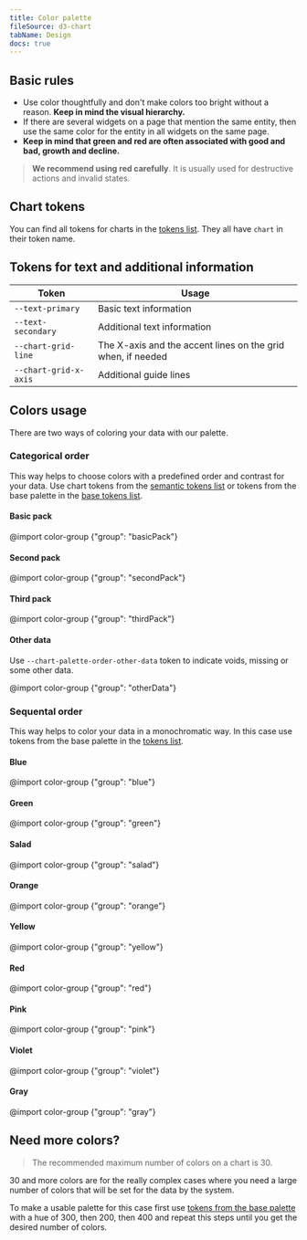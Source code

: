 ```yaml
---
title: Color palette
fileSource: d3-chart
tabName: Design
docs: true
---
```


## Basic rules

- Use color thoughtfully and don't make colors too bright without a reason. **Keep in mind the visual hierarchy.**
- If there are several widgets on a page that mention the same entity, then use the same color for the entity in all widgets on the same page.
- **Keep in mind that green and red are often associated with good and bad, growth and decline.**

> **We recommend using red carefully**. It is usually used for destructive actions and invalid states.

## Chart tokens

You can find all tokens for charts in the [tokens list](/style/design-tokens/#semantic_tokens). They all have `chart` in their token name.

## Tokens for text and additional information

| Token                 | Usage                                                       |
| --------------------- | ----------------------------------------------------------- |
| `--text-primary`      | Basic text information                                      |
| `--text-secondary`    | Additional text information                                 |
| `--chart-grid-line`   | The X-axis and the accent lines on the grid when, if needed |
| `--chart-grid-x-axis` | Additional guide lines                                      |

## Colors usage

There are two ways of coloring your data with our palette.

### Categorical order

This way helps to choose colors with a predefined order and contrast for your data. Use chart tokens from the [semantic tokens list](/style/design-tokens/#semantic_tokens) or tokens from the base palette in the [base tokens list](/style/design-tokens/#base_tokens_palette).

#### Basic pack

@import color-group {"group": "basicPack"}

#### Second pack

@import color-group {"group": "secondPack"}

#### Third pack

@import color-group {"group": "thirdPack"}

#### Other data

Use `--chart-palette-order-other-data` token to indicate voids, missing or some other data.

@import color-group {"group": "otherData"}

### Sequental order

This way helps to color your data in a monochromatic way. In this case use tokens from the base palette in the [tokens list](/style/design-tokens/#base).

#### Blue

@import color-group {"group": "blue"}

#### Green

@import color-group {"group": "green"}

#### Salad

@import color-group {"group": "salad"}

#### Orange

@import color-group {"group": "orange"}

#### Yellow

@import color-group {"group": "yellow"}

#### Red

@import color-group {"group": "red"}

#### Pink

@import color-group {"group": "pink"}

#### Violet

@import color-group {"group": "violet"}

#### Gray

@import color-group {"group": "gray"}

## Need more colors?

> The recommended maximum number of colors on a chart is 30.

30 and more colors are for the really complex cases where you need a large number of colors that will be set for the data by the system.

To make a usable palette for this case first use [tokens from the base palette](/style/design-tokens/#base_tokens_palette) with a hue of 300, then 200, then 400 and repeat this steps until you get the desired number of colors.
